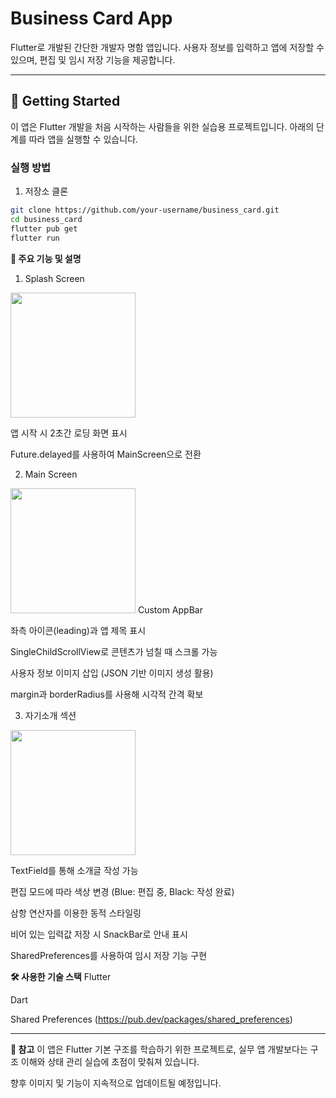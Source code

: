 # Business Card App

Flutter로 개발된 간단한 개발자 명함 앱입니다. 사용자 정보를 입력하고 앱에 저장할 수 있으며, 편집 및 임시 저장 기능을 제공합니다.

---

## 🚀 Getting Started

이 앱은 Flutter 개발을 처음 시작하는 사람들을 위한 실습용 프로젝트입니다. 아래의 단계를 따라 앱을 실행할 수 있습니다.

### 실행 방법

1. 저장소 클론
```bash
git clone https://github.com/your-username/business_card.git
cd business_card
flutter pub get
flutter run
```

**📂 주요 기능 및 설명**
1. Splash Screen
<img src="https://github.com/user-attachments/assets/8c0f7996-7d6b-4888-8563-47938bc4af3b" width="200"/>

앱 시작 시 2초간 로딩 화면 표시

Future.delayed를 사용하여 MainScreen으로 전환

2. Main Screen
<img src="https://github.com/user-attachments/assets/25ce8bd7-70c7-4970-9963-01542b91569a" width="200"/>
Custom AppBar

좌측 아이콘(leading)과 앱 제목 표시

SingleChildScrollView로 콘텐츠가 넘칠 때 스크롤 가능

사용자 정보 이미지 삽입 (JSON 기반 이미지 생성 활용)

margin과 borderRadius를 사용해 시각적 간격 확보

3. 자기소개 섹션
<img src="https://github.com/user-attachments/assets/9969e986-d4be-4625-be4f-026228791f41" width="200"/>

TextField를 통해 소개글 작성 가능

편집 모드에 따라 색상 변경 (Blue: 편집 중, Black: 작성 완료)

삼항 연산자를 이용한 동적 스타일링

비어 있는 입력값 저장 시 SnackBar로 안내 표시

SharedPreferences를 사용하여 임시 저장 기능 구현

**🛠️ 사용한 기술 스택**
Flutter

Dart

Shared Preferences (https://pub.dev/packages/shared_preferences)

---

**📌 참고**
이 앱은 Flutter 기본 구조를 학습하기 위한 프로젝트로, 실무 앱 개발보다는 구조 이해와 상태 관리 실습에 초점이 맞춰져 있습니다.

향후 이미지 및 기능이 지속적으로 업데이트될 예정입니다.




